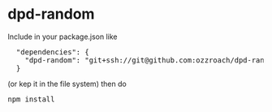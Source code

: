 dpd-random
===============
Include in your package.json like
<pre>
  "dependencies": {
    "dpd-random": "git+ssh://git@github.com:ozzroach/dpd-random.git"
  }
</pre>
(or kep it in the file system) then do 
<pre>
npm install
</pre>